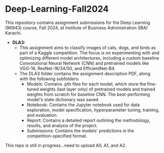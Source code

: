 # Deep-Learning-Fall2024
This repository contains assignment submissions for the Deep Learning (96943) course, Fall 2024, at Institute of Business Administration (IBA) Karachi.

* **DLA3:**
  * This assignment aims to classify images of cats, dogs, and birds as part of a Kaggle competition. The focus is on experimenting with and optimizing different model architectures, including a custom baseline Convolutional Neural Network (CNN) and pretrained models like VGG-16, ResNet-18/34/50, and EfficientNet-B4.
  * The DLA3 folder contains the assignment description PDF, along with the following subfolders:
    * Models: Contains .pth files for each model, which store the fine-tuned weights (last layer only) of pretrained models and trained weights from scratch for baseline CNN. The best-performing model's state dictionary was saved.
    * Notebook: Contains the Jupyter notebook used for data exploration, model specification, hyperparameter tuning, training, and evaluation.
    * Report: Contains a detailed report outlining the methodology, results, and analysis of the project.
    * Submissions: Contains the models' predictions in the competition-specified format.

This repo is still in progress...need to upload A0, A1, and A2.
